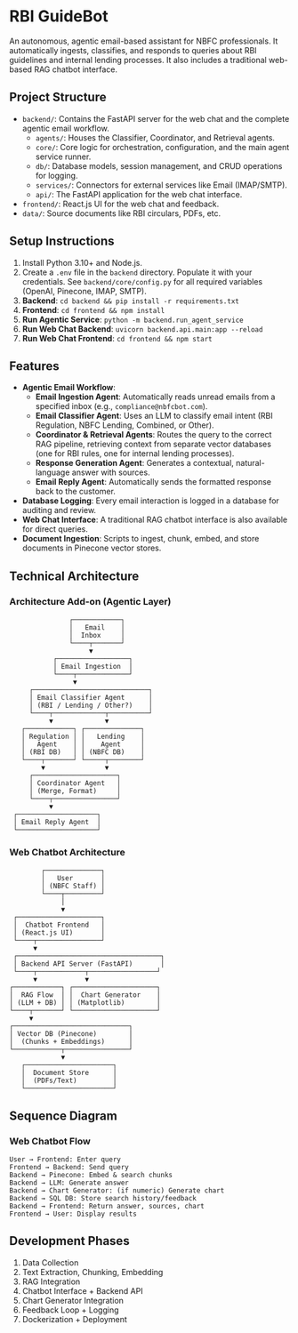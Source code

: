 # RBI GuideBot

An autonomous, agentic email-based assistant for NBFC professionals. It automatically ingests, classifies, and responds to queries about RBI guidelines and internal lending processes. It also includes a traditional web-based RAG chatbot interface.

## Project Structure
- `backend/`: Contains the FastAPI server for the web chat and the complete agentic email workflow.
  - `agents/`: Houses the Classifier, Coordinator, and Retrieval agents.
  - `core/`: Core logic for orchestration, configuration, and the main agent service runner.
  - `db/`: Database models, session management, and CRUD operations for logging.
  - `services/`: Connectors for external services like Email (IMAP/SMTP).
  - `api/`: The FastAPI application for the web chat interface.
- `frontend/`: React.js UI for the web chat and feedback.
- `data/`: Source documents like RBI circulars, PDFs, etc.

## Setup Instructions
1. Install Python 3.10+ and Node.js.
2. Create a `.env` file in the `backend` directory. Populate it with your credentials. See `backend/core/config.py` for all required variables (OpenAI, Pinecone, IMAP, SMTP).
3. **Backend**: `cd backend && pip install -r requirements.txt`
4. **Frontend**: `cd frontend && npm install`
5. **Run Agentic Service**: `python -m backend.run_agent_service`
6. **Run Web Chat Backend**: `uvicorn backend.api.main:app --reload`
7. **Run Web Chat Frontend**: `cd frontend && npm start`

## Features
- **Agentic Email Workflow**:
  - **Email Ingestion Agent**: Automatically reads unread emails from a specified inbox (e.g., `compliance@nbfcbot.com`).
  - **Email Classifier Agent**: Uses an LLM to classify email intent (RBI Regulation, NBFC Lending, Combined, or Other).
  - **Coordinator & Retrieval Agents**: Routes the query to the correct RAG pipeline, retrieving context from separate vector databases (one for RBI rules, one for internal lending processes).
  - **Response Generation Agent**: Generates a contextual, natural-language answer with sources.
  - **Email Reply Agent**: Automatically sends the formatted response back to the customer.
- **Database Logging**: Every email interaction is logged in a database for auditing and review.
- **Web Chat Interface**: A traditional RAG chatbot interface is also available for direct queries.
- **Document Ingestion**: Scripts to ingest, chunk, embed, and store documents in Pinecone vector stores.

## Technical Architecture

### Architecture Add-on (Agentic Layer)
```plaintext
               ┌────────────┐
               │   Email    │
               │  Inbox     │
               └────┬───────┘
                    ▼
           ┌──────────────────┐
           │ Email Ingestion  │
           └────┬─────────────┘
                ▼
     ┌─────────────────────────────┐
     │ Email Classifier Agent      │
     │ (RBI / Lending / Other?)    │
     └────┬─────────────┬──────────┘
          ▼             ▼
   ┌────────────┐ ┌──────────────┐
   │ Regulation │ │   Lending    │
   │   Agent    │ │    Agent     │
   │ (RBI DB)   │ │ (NBFC DB)    │
   └────┬───────┘ └─────┬────────┘
        ▼               ▼
     ┌─────────────────────┐
     │ Coordinator Agent   │
     │ (Merge, Format)     │
     └────┬────────────────┘
          ▼
 ┌────────────────────┐
 │ Email Reply Agent  │
 └────────────────────┘
```

### Web Chatbot Architecture
```
        ┌──────────────┐
        │   User       │
        │ (NBFC Staff) │
        └────┬─────────┘
             │
             ▼
 ┌─────────────────────┐
 │  Chatbot Frontend   │
 │ (React.js UI)       │
 └────┬────────────────┘
      ▼
 ┌────────────────────────────────────┐
 │ Backend API Server (FastAPI)       │
 └────┬────────────┬─────────────────┘
      ▼            ▼
┌────────────┐ ┌─────────────────────┐
│  RAG Flow  │ │  Chart Generator    │
│ (LLM + DB) │ │ (Matplotlib)        │
└────┬───────┘ └─────────────────────┘
     ▼
┌─────────────────────────────┐
│ Vector DB (Pinecone)        │
│  (Chunks + Embeddings)      │
└────────────┬────────────────┘
             ▼
   ┌──────────────────────┐
   │  Document Store      │
   │  (PDFs/Text)         │
   └──────────────────────┘
```

## Sequence Diagram

### Web Chatbot Flow
```
User → Frontend: Enter query
Frontend → Backend: Send query
Backend → Pinecone: Embed & search chunks
Backend → LLM: Generate answer
Backend → Chart Generator: (if numeric) Generate chart
Backend → SQL DB: Store search history/feedback
Backend → Frontend: Return answer, sources, chart
Frontend → User: Display results
```

## Development Phases
1. Data Collection
2. Text Extraction, Chunking, Embedding
3. RAG Integration
4. Chatbot Interface + Backend API
5. Chart Generator Integration
6. Feedback Loop + Logging
7. Dockerization + Deployment
